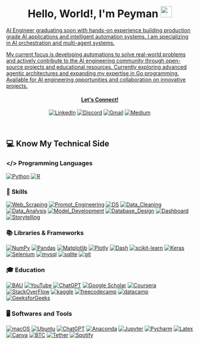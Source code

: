 <h1 align="center">Hello, World!, I'm Peyman
<a href="https://github.com/PeymanKh" target="_self">
		<img src="https://media.giphy.com/media/hvRJCLFzcasrR4ia7z/giphy.gif" width="30">
</h1> 

<p align="left">AI Engineer graduating soon with hands-on experience building production grade AI applications and intelligent automation systems. I am specializing in AI orchestration and multi-agent systems.
	
My current focus is developing automations to solve real-world problems and actively contribute to the AI engineering community through open-source projects and educational resources. Currently exploring advanced agentic architectures and expanding my expertise in Go programming. Available for AI engineering opportunities and collaboration on innovative projects.</p>

<h4 align="center">Let's Connect!</h4>
<p align="center">
	<a href="https://www.linkedin.com/in/peyman-khodabandehlouei/"><img src="https://img.shields.io/badge/LinkedIn-0077B5?style=for-the-badge&logo=linkedin&logoColor=white" alt="LinkedIn"/></a>
	<a href="https://discordapp.com/users/909543846709452841/"><img src="https://img.shields.io/badge/Discord-%235865F2.svg?style=for-the-badge&logo=discord&logoColor=white" alt="Discord"/></a>
	<a href="mailto:peymankhodabandehlouei@gmail.com"><img img src="https://img.shields.io/badge/Gmail-D14836?style=for-the-badge&logo=gmail&logoColor=white" alt="Gmail"/></a>
	<a href="https://medium.com/@peyman_kh"><img src="https://img.shields.io/badge/Medium-12100E?style=for-the-badge&logo=medium&logoColor=white" alt="Medium"/></a>
</p>

<br>

## 💻 Know My Technical Side 

### </> Programming Languages
<p>
    <a href="https://www.python.org/"><img alt="Python" src="https://img.shields.io/badge/python-3670A0?style=for-the-badge&logo=python&logoColor=ffdd54"></a>
    <a href="https://www.r-project.org/"><img alt="R" src="https://img.shields.io/badge/r-%23276DC3.svg?style=for-the-badge&logo=r&logoColor=white"></a>

</p>

### 💼 Skills
<p>
    <a href="https://en.wikipedia.org/wiki/Web_scraping"><img alt="Web_Scraping" src="https://img.shields.io/badge/-Web_Scraping-00134d?style=for-the-badge&logo=data%3Aimage%2Fpng%3Bbase64%2CiVBORw0KGgoAAAANSUhEUgAAABgAAAAYCAYAAADgdz34AAAABHNCSVQICAgIfAhkiAAAAAlwSFlzAAAAsQAAALEBxi1JjQAAABl0RVh0U29mdHdhcmUAd3d3Lmlua3NjYXBlLm9yZ5vuPBoAAAOpSURBVEiJtZVNbFVlEIafme%2Fc0gqE3saQYmKsJYomCpoQf5Cf0KghSlGqYHpFYzTKksS4MrIxbkwMceFCkZgoSWtrxR9MSAW1gA0pVhdWEiEq6MKfFGhpags998y4OLftvfcAcQGTfJszX9535p13zgdXOeSSGXdhaO86xB9D9VVqwj%2F4vwVwJ6aDWhoJ8XZcPqapvRcR%2F%2F8E3x1oJsTvotaC2CbiPz%2FjmoV7EFuPOqh9CfM2EEYfQb0LOELwrVy%2FZagaSjPgA%2FsLuA1h2oLpQZa19lBz3XZM12MKJmD6IIy%2FTHOhG5fDwL0kMsDJjvbLd9D%2FzRbE30dNUYOQtOHFw0T6G2rzUQM1EAO1cUJYjMSr0KSHVCHDZQs3FjqzHRw6tJQk7MJU00r1DGO1eyF6GtP5pW%2FpcQXTeRSL7YyMfo7pWVxSPPH3%2BOOD2yoJ3IUk2onLnDKQPtauLeLR%2BlQWIUNC1MryrTGJHEy%2FCUAtFnZOE0QA9H7fSE76QPtQSy8m2ou7MPB1P8GPYqkCEACfVjfGXTj%2B0VsIJyCkEmJwavcimp7666ImupIhuAu9P5xFrH5miGqQ81sgWYZ4V9lgq45DsM0EfoTizxU58XM0nWiI2PdTMy71qFDh2jicQ6fyaJLKoZoqY%2BX1GSB5zEcJVY5XW8DvzTdEJL5wFthmSS6cHqGuPp%2BiluW0moQ8c3WUC%2FFF9MktjEiCoZRVZ2nFdXWCiVfuomW7cZzhcWVebZorv6%2FiEUlueKbKcqKJufXMsREsu%2BwV3QgjRHMXYFWdAkwlw0rbTScxGc14PNJ6TEYy%2Fp8507shI4SafGn5ynPnWLLp1EWqu7KR%2Fos6jl9LLnmOMG0zIEq%2B5aE7%2B9k3%2BCIhyYGR5imzaRJzX8sOjn61Ao1XVeRyU7u4te1MusmFJafpPv4oJveknAZx%2BATox%2FVhjBZU0g23Mo2RA8AOEl7Cw0bcUnmdIyxtex0qRh69gOn52TnIGt4ZzOH6RWY%2BXtI%2Fkb0MDuawsKZM%2F%2FOIPj%2BNOkuwefEQLs9iaqXLDTTOacWKuzEdywzZdRz1TiYmNmDSUPpueHiGO9YdyxIAPHFzJxaexHUSU0h0G63LT2P6ZpYgvMHq1cOYbis5aJJEC9x1f1d2yNXR%2FevtSPFt1FYgtpnhyU9ZlNuDzjyZvYzVbaBhbCPqHxKsn8BWVq48Vg11%2BUe%2F55cHkOLjmL0G%2FE1tUkATZ6Kmk%2FxkI2avEFkPLXfvv9Sjf9XjP38vvIIvjItEAAAAAElFTkSuQmCC"></a>
    <a href="https://en.wikipedia.org/wiki/Prompt_engineering"><img alt="Promot_Engineering" src="https://img.shields.io/badge/-Prompt_Engineering-e67300?style=for-the-badge&logo=data%3Aimage%2Fpng%3Bbase64%2CiVBORw0KGgoAAAANSUhEUgAAACAAAAAgCAMAAABEpIrGAAAAWlBMVEUAAAD%2F%2F%2F%2F%2F%2F%2F%2F%2F%2F%2F%2F%2F%2F%2F%2F%2F%2F%2F%2F%2F%2F%2F%2F%2F%2F%2F%2F%2F%2F%2F%2F%2F%2F%2F%2F%2F%2F%2F%2F%2F%2F%2F%2F%2F%2F%2F%2F%2F%2F%2F%2F%2F%2F%2F%2F%2F%2F%2F%2F%2F%2F%2F%2F%2F%2F%2F%2F%2F%2F%2F%2F%2F%2F%2F%2F%2F%2F%2F%2F%2F%2F%2F%2F%2F%2F%2F%2F%2F%2F%2F%2F%2F%2F%2F%2F%2F%2F%2F%2F%2F%2F%2F%2F%2F%2F%2F%2F%2F%2F%2F%2F%2F%2F%2F9ZMre9AAAAHXRSTlMADA0VFhcZMjOZmpucnb6%2FwcXMzs%2FS09XX2O3u79o46voAAACISURBVDjL1ZPHCoAwEEQtscXeS5z%2F%2F00limDcDYIn95LDPLZOHOcf4WUryFCpp4EcbEgNKER06giLfgGu%2BKm8A4ousAMtxsAKiB5zaO3BJ4h7kwRhTCEGNJ%2BAvcRkKyGe%2Bn3M4alTi6quQ5YGUDd6kTzw6ZqsYeLTMBlvueQwrVS0vCTuT%2F7dBnsQGZ%2BNwgOhAAAAAElFTkSuQmCC"></a>
    <a href="https://en.wikipedia.org/wiki/Data_structure"><img alt="DS" src="https://img.shields.io/badge/-Data_Structures_&_Algorithms-ccccff?style=for-the-badge&logo=data%3Aimage%2Fpng%3Bbase64%2CiVBORw0KGgoAAAANSUhEUgAAACAAAAAgCAMAAABEpIrGAAAArlBMVEUAAAAAAAAAAAAAAAAAAAAAAAAAAAAAAAAAAAAAAAAAAAAAAAAAAAAAAAAAAAAAAAAAAAAAAAAAAAAAAAAAAAAAAAAAAAAAAAAAAAAAAAAAAAAAAAAAAAAAAAAAAAAAAAAAAAAAAAAAAAAAAAAAAAAAAAAAAAAAAAAAAAAAAAAAAAAAAAAAAAAAAAAAAAAAAAAAAAAAAAAAAAAAAAAAAAAAAAAAAAAAAAAAAAAAAABeyFOlAAAAOXRSTlMAAQIDBwgKCxARFhcYGiBISVBRV1h2d3uEhoiLjJCSlZe0uru9xMrM0dLW3d7f5%2B7w9ff4%2Bfr7%2Ff6JUJECAAAA6klEQVQ4y82S2RKCMAxFI%2BICrrhExd2676II%2Ff8fE7pAHeuDLw73JXeaM22SBiCVsaFM2zzoVaZC5QwDxSfPP4tfAGi77v3uuo4%2Bm7NiXa8s5DTAnCpaaIBzsEkUnHWAl3rvAxgQ8ggImRqRnxASPAgZqnkzFG9XAGxZh6kABXlYBahKX%2FgvkBRpp0WGapEw4m2OYz%2FjbfZ%2FGFSXjddXR%2B2z0BPAkX7RSQAnaiUS383EgQbihSJ2Yu8geh5iiy0PIr0gNuEmrqulKxeWACqicR%2Fke%2FX3pa1LnwlgxeM%2B%2Bhpjx%2F06WjzzwP3yBaK%2FZD2IVc9rAAAAAElFTkSuQmCC"></a>
    <a href="https://en.wikipedia.org/wiki/Data_cleansing"><img alt="Data_Cleaning" src="https://img.shields.io/badge/-Data_Cleaning-008000?style=for-the-badge&logo=data%3Aimage%2Fpng%3Bbase64%2CiVBORw0KGgoAAAANSUhEUgAAACAAAAAgCAYAAABzenr0AAAABHNCSVQICAgIfAhkiAAAAAlwSFlzAAAOxAAADsQBlSsOGwAAABl0RVh0U29mdHdhcmUAd3d3Lmlua3NjYXBlLm9yZ5vuPBoAAANQSURBVFiFxZZNiJZVFMd%2Fxx6ZcRgnk0QRhVlYYZFkmiI2BTais2khRLowRGiRIioWI5KgiBiCJiItnHTRskRciGi%2BlpGfNAs3ipWf4Awtxm9Rcz7%2BLe55mPs%2BM%2BP7jPMM%2FeHhPffc%2F3vO%2F36de%2BF%2FhkmqAVYBrwxD%2FMfAHjO7MyBD0goNL7Y9T%2BEIoC5qHwWuuN0J%2FATcHtoklMXvgySyr5hZk6Q5wBngoJktlrQK2O2cdcChHElrgVZgZCViLKBeUjMw29vzJH0BLIs4W4GvcwhI8iRPiZ2R%2FU3UNw74LsOv9m8w6Kok4ACwABg7yMB58AjYHzskrQFeAw6Z2XHLdI4F3i0g8SUza886JY0EOggb8xlQnWQ49UBzAQJ2AH0EALPoPRWtZqbElX0AjPeOvQUIGC3pE%2BAecMLMetzfGHFKePLFw1yIvkozSjoV%2BRsgFKL6SFUH8G%2FUbgd6GBrqPXkdYQkAHgLnoLwOtAFTgI%2BAw8AxoAnYCGx2zvfAHzmSVgE7M%2FE%2FpLc2%2FGZmnVkBdcBM4D1vTwamAW9HnBnAyzkEjMrEBpgf2aXUSAC5PRr4PSK9CVzIBJnu34sg3oDHU2MEcBJ48IJBK%2BEpcEzSJGCq%2B9rN7FJKSMzsPD6tXihqC0h8z8zSmUXSsqiv1JfeS2ws4NhtlzRN0lpJcyQl%2Ftsi6bqkpXFO88TVhI0zVPQQSmwbvS%2Bs%2B8CvPvIS8HdUmEBSg6SnBYxckn6WVCPpc0k%2FSuroh3NT0j5JH0N4EzZTfg0PBZ8C7wNjfLS%2FEEp8I%2BEYzqX8Ol%2BU4MvgU9UALAS2E47gImAT8JlzTgMXB0jeDZwCfiAUonStL7qYb4ElwDsuphGojYvFE%2BAGcNXbd4CbwK2IcwO4NoCAE56gKuN%2Fy7%2FVhMfPWRe00szOIml9tD4PJXVG7bs5175H0uuSLke%2BLkn3n%2FOfPyEUor8itbWUl9AxA4w2i5PAROCNyLerwn9KEArRQUnTgVdzJusPV4EtUfsy0EJ4RadoA%2F4h3Cfg5TgBMLNszR80JKVnuxtYTrhZY7QANS6gizBrxULSFEnz3f4ys%2BZzJbW6fabw5P2IeUnSLEkbJB2RNEFStwvYXDlC8YKqJDX5zOTd3MOP%2FwBX5yGm4bYZ7QAAAABJRU5ErkJggg%3D%3D"></a>
    <a href="https://en.wikipedia.org/wiki/Data_analysis"><img alt="Data_Analysis" src="https://img.shields.io/badge/-Data_Analysis-660066?style=for-the-badge&logo=data%3Aimage%2Fpng%3Bbase64%2CiVBORw0KGgoAAAANSUhEUgAAACAAAAAgCAYAAABzenr0AAAABHNCSVQICAgIfAhkiAAAAAlwSFlzAAAOxAAADsQBlSsOGwAAABl0RVh0U29mdHdhcmUAd3d3Lmlua3NjYXBlLm9yZ5vuPBoAAAIfSURBVFiFxZU7axRhFIafb6NG0cg2FtpoYRILUUQsTCNE0ogW2iSFhf4Gwc5fo40IGlBwCV4aCUYsRCy0UZT1FgiJq8FgSB6LmdFxspeZnc36NsPMd3mfc8433wmUlFoFFoEl4BNQBx4B0yGEN2X3zwVgaz1TT%2F9PgET31D29MtytHlSPqwM5AVTfqUe6MdyhXlJvqfOZTasFAFQbuSHUQfWautBmw6IAGmWifTnUoD7OsVk3AKp325nvjZ8j6sdNAlAdb2Y%2BoS6r53NClAGYy5ofVr%2FFg79yQpQBUB1J1%2FxJZjANMazWNwHgagJwscWENMSoGzNRFqCGWjH6NVqpHURZgFfJweukVhBlARYrwJmOtxJsBW6qF%2BION07U%2BcqqGtRZ4GTOBavAVAjhtjoKfABWgGq3BEGdB4p0qlVgMoRwB0DdCWwrsL4RQlhLXrZQnH4F%2BBqbjwE1YKjA%2BmPAiz9v6lKBQ%2FNDPZWY%2B%2FfiKqL9%2F%2BCor%2Ftovq4OZgFqORY2jNKdmDe6MFf9kq1HBZjpULNl4FwIYTaGuF%2Bw5mk93PBFPdSHyBNNNsVSH%2FTBfEFtnrnYIK1eHLisrrQtjnojntjryFXfqts7AexSn9v7yH%2BqJ9qapyAGehz5mjqVyzwNYZSJsvpu3MILSx1Sr5cwf6ke7co8AzKmzhQwfq9eVit5PUJOkGHgLDABHAD2EbXgOvAZeApMA3MhhPUiQf4GOFAcyODl%2BWEAAAAASUVORK5CYII%3D"></a>
        <a href="https://en.wikipedia.org/wiki/Machine_learning"><img alt="Model_Development" src="https://img.shields.io/badge/-ML_Model_Development_&_Validation-00ace6?style=for-the-badge&logo=data%3Aimage%2Fpng%3Bbase64%2CiVBORw0KGgoAAAANSUhEUgAAACAAAAAgCAYAAABzenr0AAAABHNCSVQICAgIfAhkiAAAAAlwSFlzAAAOxAAADsQBlSsOGwAAABl0RVh0U29mdHdhcmUAd3d3Lmlua3NjYXBlLm9yZ5vuPBoAAANGSURBVFiFtZdbiFdVFIe%2FNejMpN2UGA0q7SGohwSJXrpQ5kPRTIFEhUFRBKGiA1FITFDQQxJCKWFO%2BBQ%2B1EMvkV2emm4U0Y2YpDByqLAUL9nFjJHm6%2BFs48yec%2Fn%2Fx2nB4Zyz19pr%2Fdbaa6%2B9NsyC1O3qsdJzRB2pkFuqPqVuVVfMxlYdgAln0lji9aqL1AvV%2FSX%2B31Ugerow2qfeou4EljaI3gMcA34GLi2N9wH3dgRAXaG%2Bpz6YPBoGfgTeAtYB%2FQ0AjgKfA19X8H5vmDfN%2BOEUtin1QEW4q2gs0xPq6yX%2BPvWCbox3S2MV%2BkK9UR1UF6SxJepqdUkVgC9mabwSQIX%2BIfVEkv9THZyXybwGrGxTBBwHPqJItB7gYmCyg3nPAgvS98L0Pw3hWeqvDV7uVdeo8yu8izbr6vFM39E8AsPA%2BTXzdwEbI2IyreMQsBz4B%2FgWeAP4o8ZwACPAuRlrd5SEzgZ%2BABZX6NgZERvUfmALsAHozWTeiYjV6nLg6oy3BlibAG4DlgGfAC%2BWUd5RE%2FYv1flpeT5oS0L1%2Fhr%2BhHpl7ll5CW6vCh8wEhGn1G3AdTUyZRoHnsnGTgCjEXF4hrT6nPqZ%2BlcF6l%2FUHnWZeqrB%2B%2F8i0EYWdeER9frTA1MNSl9JMsMtxjsCoD6czdk0D2jaPj%2Bl92WdeJeMrAV21LDzXfBY22nYurfPlHoAG%2FgXpfe%2BThVGxMsRsbjqAR4tiQpsQd1hfRIetEjCS5y7JLzBIgmvhVKI1ZeA%2ByrmDEbEm%2BrzwMYG3e9GxCr1KuDOjFe%2FDUsA6grRVxaFqF99vy0CdlmIOi3FoxGxXu0Dnk6RONNS%2FCkwmkdhc4OHu9TeJDegPmDR8T6p3qWe0xDdUB93Zs3Zngu2HcffWCxV7v2cHcebqT%2BOAS4HXgV%2BUz8GDlAs4%2BmGZKgFwyHgvNL%2F9KT0%2F2%2FJBi1aMdP71lzgCosDaE4AWNSQVRa94MI0NqDepA7UoZzLtnxPif%2BdbW15BuJD9SGLi8km9VAnANTbLCrreIXMEx0BqAHVp96svqCebABQV4hUt84aQAZmogFA%2BXL6fYl%2F0paWrBt6G7i79D8F7AGIiEnSHUG9BlhPcRfYHRHjuaJ%2FAa75KjXIoR57AAAAAElFTkSuQmCC"></a>
        <a href="https://en.wikipedia.org/wiki/Database_design"><img alt="Database_Design" src="https://img.shields.io/badge/-Database_Design-00802b?style=for-the-badge&logo=data%3Aimage%2Fpng%3Bbase64%2CiVBORw0KGgoAAAANSUhEUgAAACAAAAAgCAYAAABzenr0AAAABHNCSVQICAgIfAhkiAAAAAlwSFlzAAAOxAAADsQBlSsOGwAAABl0RVh0U29mdHdhcmUAd3d3Lmlua3NjYXBlLm9yZ5vuPBoAAAMNSURBVFiFzZdPbFRVFMZ%2Fd2hppyNFWbAgVjRVC8ZiZEmi%2FNHgyg0Lty40sGAlIS7cmKgLV7rSGCPg2g0JYUUgQWpYGmMJFEykGNLoQqSlldLW%2Bbk4d%2BB1OjNgOs%2F0S07m5s179zv3vPt9575EB6iDwCvADmAEeBJ4PMdgDoAZYDrHbeAmMAH8DPyQUprpxNNMOqAeUsfUJVePpTzXQbX6MPJ96o0ukLbDpLq3Hfl2da5E8gZm1W0N3kohh2eBziXqDgaA51r%2Bo%2B5XL5W4%2BnH19SJnpUgO3AVGgX3Al8A1oL6K1daBq3muvYSaFjIXAKmQwHvAZ8A54DvgdEppSu0nJLgN2ApsIl5VlZAjhPTu5rgFTGbiqymleXUL8CbwVl7ckZTS5wA9LbJ%2BLYfqOHAlTzYBXMwkt4F54O%2F8zADQnxOqAkPAAWBEfQF4sbjYIlolUKzOjhylofLwW8rFmkrgHOHhZeMmcHbFVTWpg%2BrH6h8leMDv6keZ4%2F6GLMrwMLHhPiSk9CqhhlFCgk8D6x5xlf8QUrwCjBPVvQBsBI4Ckymlr2C5CtYDB4G3gfPAKeAY8GtKqa72Ac8ANaINV%2FMYYI6Q50weX08p3VMrwDCwH3gf2A30AUcapK1k2Ae8kQPgnnqN8IIbhP7vALN5DLAZeAzYQPjBVnUEeD7P1xadfKCY0GiOrmNNyXA1Tee%2FYiWXWlO%2FVeslSLCBunpcrbVKYEjtVXeqx9RbXST%2BU%2F1GfTlzDDV4m9vxYeAT4CSxy3fywAe2E6emfkLPNUK6AAuE%2FKYJZfxCdM8Jwgd%2BJBRyAPgA%2BKJdOx4GTgBfE8ZxBrgMjBHaXmqqWgUgpVRvut5DeMYI0f8%2FJY73vc2VbyfDXh6cCxpYUKfySueBv%2FIvxqHliVydGrClUJ2OeBQfaGA9YcddxZrygcX%2Fkfc%2BVzGBs8T7LRtzxOZeCXWP8flUFq6ruzump1bVd9Xv1cUukC6q59V3DLUsQ8ujciGZDcAu4CVC008RchskzGhjvnWa5Z%2FnvxHt%2ByfgYkppth3Hv5eqTDQ3fSDbAAAAAElFTkSuQmCC"></a>
        <a href="https://en.wikipedia.org/wiki/Dashboard_(computing)"><img alt="Dashboard" src="https://img.shields.io/badge/-Interactive_Dashboard_Development-990000?style=for-the-badge&logo=data%3Aimage%2Fpng%3Bbase64%2CiVBORw0KGgoAAAANSUhEUgAAACAAAAAgCAMAAABEpIrGAAAAUVBMVEUAAAD%2F%2F%2F%2F%2F%2F%2F%2F%2F%2F%2F%2F%2F%2F%2F%2F%2F%2F%2F%2F%2F%2F%2F%2F%2F%2F%2F%2F%2F%2F%2F%2F%2F%2F%2F%2F%2F%2F%2F%2F%2F%2F%2F%2F%2F%2F%2F%2F%2F%2F%2F%2F%2F%2F%2F%2F%2F%2F%2F%2F%2F%2F%2F%2F%2F%2F%2F%2F%2F%2F%2F%2F%2F%2F%2F%2F%2F%2F%2F%2F%2F%2F%2F%2F%2F%2F%2F%2F%2F%2F%2F%2F%2F%2F%2F%2F%2F%2F%2F%2F%2F%2F%2F8IN%2BdeAAAAGnRSTlMABwgqK0pLTE1zdHV2np%2BgoaeoqsjJyvP0%2FHwrmpcAAACcSURBVDjLzZPJDsMgDESH0uwthBLW%2F%2F%2FQnhJijFQ1p8xtRg8bI4ynT3lX1AIQazyC5CV8PmsGFhI4JOIN8CFBArHZApYmtwAisYoDmtiOA2I2dte7AweY%2FgYer9JCDQ1gJba%2FMCZ7KEWCwIGhKskA9Oq4tZlEA6h0ARhPLZZGi5EE%2BsKYd%2Fy0P1fPET%2FVy7tBulIjKAEIHcr5TX4BkAtVjPuqcP0AAAAASUVORK5CYII%3D"></a>
        <a href="https://www.techtarget.com/searchcio/definition/data-storytelling"><img alt="Storytelling" src="https://img.shields.io/badge/-Data_Storytelling-336600?style=for-the-badge&logo=data%3Aimage%2Fpng%3Bbase64%2CiVBORw0KGgoAAAANSUhEUgAAACAAAAAgCAYAAABzenr0AAAABHNCSVQICAgIfAhkiAAAAAlwSFlzAAAOxAAADsQBlSsOGwAAABl0RVh0U29mdHdhcmUAd3d3Lmlua3NjYXBlLm9yZ5vuPBoAAAJuSURBVFiFxZbLS1VRFMa%2FlWYTraAGSVjSgyiaphA5uSAkgjQvaio9ILJB0KDuIGhogwxCgqBRk0iaCFGTgqg%2FQAsUsotE9qTrNTL7NTgLO5x77rnnIfXB5pyz9lrr%2B%2FY6e2%2BWVADAJmBLkRyFAEwBs%2F9TwBKwVCRHa1ENPtZWANAqaZeZvWkSf13S72YkwE5JFTNbSaUKuEyAcqqA5FxXPdelLEG9QM0DR2Lm29znmI8eoC3Gb8Rz1IDDWZX3A1VgPGTbAYwDX6nHF%2BA20BXyvwMsAv2ZyEMJOoAWfz%2Fpu74ZasAJj2kBOnKRR4ScTUEcxenCxE5%2BBFiOIXgOjAKTDQQsk%2FW%2Fx5Ab8DKSuAL0hXy2JVThBWBFBPRGElaB%2FT7XDVwAniYIADiUxNHsJhyMfN8ysymgR9JjSWk22KCkV4kCgL2Szvv3oqSymX2TtDvi%2F8if11KSS9Ie52iXVJbULmlF0g0zey2fvBgp21G3T0TLCawnOPNpMeG5%2BiL2K6sVkDQmaca%2Fv0uadPu7yGruS%2FokaXPK1UvSnD%2BfSRpQULlfIY7GAM5lWGkjnEniSDwiwFZJFUkb0iw1Bj8ldZnZh0YO65KizeyjpHs5ySXpbhJ5KhD0fbM5Sj8DbCxEHhJxEJjLQP4WOLAWxCWCbkZAJ7CQgnwB6PSYbmAgL3nZEz4I2aZTCJgO%2BT90W7bOChj2wBpQKiCgxN%2FOajiOq9EpQNJ7SUNm9iST%2BhA8dkjSvAp2z4EqGAM%2BNxk3CxP9S%2BRqFoDtqr8df5jZfHFJzclPJWzA41nzJV7FDVDX%2F6eci0XeX7BPQWMRRnW1wciAP9XrKsc1WpA3AAAAAElFTkSuQmCC"></a>


</p>


### 📚 Libraries & Frameworks
<p>
    <a href="https://numpy.org/"><img alt="NumPy" src="https://img.shields.io/badge/numpy-%23013243.svg?style=for-the-badge&logo=numpy&logoColor=white"></a>
    <a href="https://pandas.pydata.org/"><img alt="Pandas" src="https://img.shields.io/badge/pandas-%23150458.svg?style=for-the-badge&logo=pandas&logoColor=white"></a>
    <a href="https://matplotlib.org/"><img alt="Matplotlib" src="https://img.shields.io/badge/Matplotlib-%23ffffff.svg?style=for-the-badge&logo=matplotlib&logoColor=black"></a>
    <a href="https://plotly.com/python/"><img alt="Plotly" src="https://img.shields.io/badge/Plotly-%233F4F75.svg?style=for-the-badge&logo=plotly&logoColor=white"></a>
    <a href="https://dash.plotly.com/"><img alt="Dash" src="https://img.shields.io/badge/-Dash-black?style=for-the-badge&logo=plotly&logoColor=white"></a>
    <a href="https://scikit-learn.org/stable/"><img alt="scikit-learn" src="https://img.shields.io/badge/scikit--learn-%23F7931E.svg?style=for-the-badge&logo=scikit-learn&logoColor=white"></a>
    <a href="https://keras.io/api/"><img alt="Keras" src="https://img.shields.io/badge/Keras-%23D00000.svg?style=for-the-badge&logo=Keras&logoColor=white"></a>
    <a href="https://selenium-python.readthedocs.io/"><img alt="Selenium" src="https://img.shields.io/badge/-selenium-1E90FF?style=for-the-badge&logo=selenium&logoColor=white"></a>
    <a href="https://www.mysql.com/"><img alt="mysql" src="https://img.shields.io/badge/mysql-4479A1.svg?style=for-the-badge&logo=mysql&logoColor=white"></a>
    <a href="https://sqlite.org/"><img alt="sqlite" src="https://img.shields.io/badge/sqlite-%2307405e.svg?style=for-the-badge&logo=sqlite&logoColor=white"></a>
    <a href="https://www.git-scm.com/"><img alt="git" src="https://img.shields.io/badge/git-%23F05033.svg?style=for-the-badge&logo=git&logoColor=white"></a>

</p>

### 🎓 Education

<p>
    <a href="https://int.bau.edu.tr/"><img alt="BAU" src="https://img.shields.io/badge/Bahcesehir%20University-white?style=for-the-badge&logo=data%3Aimage%2Fjpeg%3Bbase64%2C%2F9j%2F4AAQSkZJRgABAQAAAQABAAD%2F2wBDAAQDAwQDAwQEBAQFBQQFBwsHBwYGBw4KCggLEA4RERAOEA8SFBoWEhMYEw8QFh8XGBsbHR0dERYgIh8cIhocHRz%2F2wBDAQUFBQcGBw0HBw0cEhASHBwcHBwcHBwcHBwcHBwcHBwcHBwcHBwcHBwcHBwcHBwcHBwcHBwcHBwcHBwcHBwcHBz%2FwAARCAAfACgDAREAAhEBAxEB%2F8QAGAAAAwEBAAAAAAAAAAAAAAAABQYIAAf%2FxAAvEAABAwMDAgIJBQAAAAAAAAABAgMFBAYRABIxEyEHUQgUFSIyQUJxgSMzUlOh%2F8QAGQEAAwEBAQAAAAAAAAAAAAAAAAUGAwQC%2F8QANBEAAQMBBQUECQUAAAAAAAAAAQADEQIEEiFBYRMUMVGBBULB4QYVMpGhorHR8BYXQ3Hi%2F9oADAMBAAIRAxEAPwC%2FtCEBu%2B8IuyIV6UlXihpJ2NtoGXH3DnDaE%2FUo44%2FJwAdb2ez12iu42PLUrF9%2Bhig11nz0Ckpv0kLtRLi9F%2B9BrrzQGFC%2F0gyGg52V%2Fb3zv8%2B2NvbVUexWLm7d6JvazHu08VMjtd%2B9vHdmI0iffr4KuLTuyLvSGalYl%2Fq06yULQoYcZcHxNrT9Kh8x%2BRkEHUo%2BxWxWaHBj%2BYjRUzD9D9F%2Bg%2FnIo3rFbIZcM01bkFIyz7NQ%2BzQsLfW1TNlbigkEkJSOTrRlsu1hsGJwxWbrgboNZyUYXTOXJ4jXDUXBItKQ%2Fbq6aXo49pRWyuLUtO9xs8LIwlSl%2FMKUO23AsGGmbK2GqOFc0k53uR5aD7ypR9x60uFyvjRFQGV3mPE%2FZNaPBvY2zb62iKBu%2B1uFR49RFIHc58umAn765fWUkug47P5r0fVdI7P%2FAIstp8In6JTs6fuXwznKWcomlOu3Al%2BakY91RQy1G7z03HDwhRytSVcgbE99xGuq0tM2tstVH2IpBzvZgc9R%2FZyXNZ3XrLWHKR7U1EZXZwnw6K04KXan4WglGWahlmtYQ%2BhuobLbiAoZAUk8HvqPdbLdZoOWGCrG6w5QKxmiGs17XOZ%2B36SyKNcvFW6mSZpVvOppEObDSodB6wbG05bUfeLfAOSB5NbJVvjmxdduTGMTJHCcRjyPRJe0q67AybQwztLsyJggHjGBkcx1SMfSJoy0WzaqS3jG31oYxjb%2FAA8u3208%2FSlcztvh5qQ%2FcGjhu3zf5T3AW9S3nSol5a3kxjdU60%2BqkW5vNUGgOj1RtGEIPvJb4zhRHmitVW6Vllpy%2FEiYiJ4xicTmeisOza67cyLQ%2Bzs70GJkkDhOAjQdV0TStOVtCFtCEgp8H7bTdvt8U5z%2B4KPA6Idz8eP9xxnvpx68tW67tPXOOX5ipseitgFu327rd7s848OEp%2B0nVItoQv%2FZ&logoColor=white"></a>
    <a href="https://www.youtube.com/"><img alt="YouTube" src="https://img.shields.io/badge/YouTube-%23FF0000.svg?style=for-the-badge&logo=YouTube&logoColor=white"></a>
    <a href="https://openai.com/chatgpt/"><img alt="ChatGPT" src="https://img.shields.io/badge/chatGPT-74aa9c?style=for-the-badge&logo=openai&logoColor=white"></a>
    <a href="https://scholar.google.com/"><img alt="Google Scholar" src="https://img.shields.io/badge/Google%20Scholar-4285F4?style=for-the-badge&logo=google-scholar&logoColor=white"></a>
    <a href="https://www.coursera.org/"><img alt="Coursera" src="https://img.shields.io/badge/Coursera-0056D2?style=for-the-badge&logo=Coursera&logoColor=white"></a>
    <a href="https://stackoverflow.co/"><img alt="StackOverFlow" src="https://img.shields.io/badge/-Stackoverflow-FE7A16?style=for-the-badge&logo=stack-overflow&logoColor=white"></a>
    <a href="https://www.kaggle.com/"><img alt="kaggle" src="https://img.shields.io/badge/Kaggle-035a7d?style=for-the-badge&logo=kaggle&logoColor=white"></a>
    <a href="https://www.youtube.com/c/Freecodecamp"><img alt="freecodecamp" src="https://img.shields.io/badge/Freecodecamp-%23123.svg?&style=for-the-badge&logo=freecodecamp&logoColor=green"></a>
    <a href="https://app.datacamp.com/"><img alt="datacamp" src="https://img.shields.io/badge/Datacamp-05192D?style=for-the-badge&logo=datacamp&logoColor=03E860"></a>
    <a href="https://www.geeksforgeeks.org/"><img alt="GeeksforGeeks" src="https://img.shields.io/badge/GeeksforGeeks-298D46?style=for-the-badge&logo=geeksforgeeks&logoColor=white"></a>
</p>


### 🖥️ Softwares and Tools

<p>
    <a href="https://en.wikipedia.org/wiki/MacOS"><img alt="macOS" src="https://img.shields.io/badge/mac%20os-000000?style=for-the-badge&logo=apple&logoColor=white"></a>
    <a href="https://en.wikipedia.org/wiki/Ubuntu"><img alt="Ubuntu" src="https://img.shields.io/badge/Ubuntu-E95420?style=for-the-badge&logo=ubuntu&logoColor=white"></a>
    <a href="https://openai.com/chatgpt"><img alt="ChatGPT" src="https://img.shields.io/badge/chatGPT-74aa9c?style=for-the-badge&logo=openai&logoColor=white"></a>
    <a href="https://www.anaconda.com/"><img alt="Anaconda" src="https://img.shields.io/badge/Anaconda-%2344A833.svg?style=for-the-badge&logo=anaconda&logoColor=white"></a>
    <a href="https://jupyter.org/"><img alt="Jupyter" src="https://img.shields.io/badge/jupyter-%23FA0F00.svg?style=for-the-badge&logo=jupyter&logoColor=white"></a>
    <a href="https://www.jetbrains.com/pycharm/"><img alt="Pycharm" src="https://img.shields.io/badge/pycharm-143?style=for-the-badge&logo=pycharm&logoColor=black&color=black&labelColor=green"></a>
    <a href="https://www.overleaf.com/"><img alt="Latex" src="https://img.shields.io/badge/latex-%23008080.svg?style=for-the-badge&logo=latex&logoColor=white"></a>
    <a href="https://www.canva.com/"><img alt="Canva" src="https://img.shields.io/badge/Canva-%2300C4CC.svg?style=for-the-badge&logo=Canva&logoColor=white"></a>
    <a href="https://bitcoin.org/"><img alt="BTC" src="https://img.shields.io/badge/Bitcoin-000000?style=for-the-badge&logo=bitcoin&logoColor=F7931A"></a>
    <a href="https://tether.to/en/"><img alt="Tether" src="https://img.shields.io/badge/tether-168363?style=for-the-badge&logo=tether&logoColor=white"></a>
    <a href="https://open.spotify.com/"><img alt="Spotify" src="https://img.shields.io/badge/Spotify-1ED760?style=for-the-badge&logo=spotify&logoColor=white"></a>
</p>

